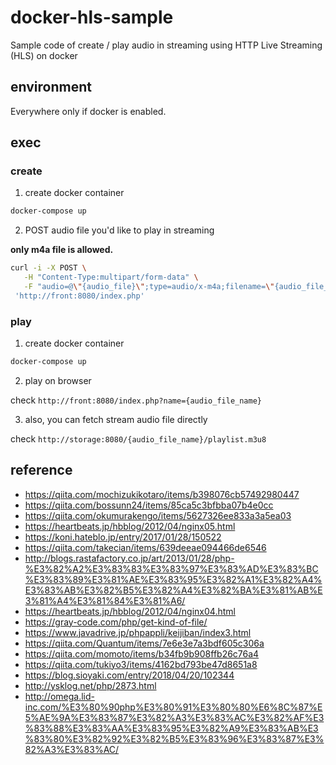 # docker-hls-sample
Sample code of create / play audio in streaming using HTTP Live Streaming (HLS) on docker

## environment
Everywhere only if docker is enabled.

## exec
### create
1. create docker container
```bash
docker-compose up
```

2. POST audio file you'd like to play in streaming

**only m4a file is allowed.**

```bash
curl -i -X POST \
   -H "Content-Type:multipart/form-data" \
   -F "audio=@\"{audio_file}\";type=audio/x-m4a;filename=\"{audio_file_name}\"" \
 'http://front:8080/index.php'
```

### play
1. create docker container

```bash
docker-compose up
```

2. play on browser

check `http://front:8080/index.php?name={audio_file_name}`

3. also, you can fetch stream audio file directly

check `http://storage:8080/{audio_file_name}/playlist.m3u8`

## reference
- https://qiita.com/mochizukikotaro/items/b398076cb57492980447
- https://qiita.com/bossunn24/items/85ca5c3bfbba07b4e0cc
- https://qiita.com/okumurakengo/items/5627326ee833a3a5ea03
- https://heartbeats.jp/hbblog/2012/04/nginx05.html
- https://koni.hateblo.jp/entry/2017/01/28/150522
- https://qiita.com/takecian/items/639deeae094466de6546
- http://blogs.rastafactory.co.jp/art/2013/01/28/php-%E3%82%A2%E3%83%83%E3%83%97%E3%83%AD%E3%83%BC%E3%83%89%E3%81%AE%E3%83%95%E3%82%A1%E3%82%A4%E3%83%AB%E3%82%B5%E3%82%A4%E3%82%BA%E3%81%AB%E3%81%A4%E3%81%84%E3%81%A6/
- https://heartbeats.jp/hbblog/2012/04/nginx04.html
- https://gray-code.com/php/get-kind-of-file/
- https://www.javadrive.jp/phpappli/keijiban/index3.html
- https://qiita.com/Quantum/items/7e6e3e7a3bdf605c306a
- https://qiita.com/momoto/items/b34fb9b908ffb26c76a4
- https://qiita.com/tukiyo3/items/4162bd793be47d8651a8
- https://blog.sioyaki.com/entry/2018/04/20/102344
- http://ysklog.net/php/2873.html
- http://omega.lid-inc.com/%E3%80%90php%E3%80%91%E3%80%80%E6%8C%87%E5%AE%9A%E3%83%87%E3%82%A3%E3%83%AC%E3%82%AF%E3%83%88%E3%83%AA%E3%83%95%E3%82%A9%E3%83%AB%E3%83%80%E3%82%92%E3%82%B5%E3%83%96%E3%83%87%E3%82%A3%E3%83%AC/

